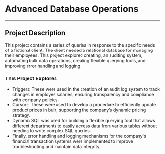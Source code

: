 # Advanced Database Operations
--------------

## Project Description
This project contains a series of queries in response to the specific needs of a fictional client. The client needed a relational database for managing their employees. This project explored creating, an auditing system, automating bulk data operations, creating flexible querying tools, and improving error handling and logging.

### This Project Explores
- Triggers: These were used in the creation of an audit log system to track changes in employee salaries, ensuring transparency and compliance with company policies.
- Cursors: These were used to develop a procedure to efficiently update product prices in bulk, supporting the company's dynamic pricing strategy.
- Dynamic SQL was used for building a flexible querying tool that allows different departments to easily access data from various tables without needing to write complex SQL queries.
- Finally, error handling and logging mechanisms for the company's financial transaction systems were implemented to improve troubleshooting and maintain data integrity.

